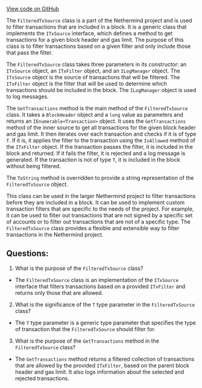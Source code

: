 [View code on GitHub](https://github.com/NethermindEth/nethermind/src/Nethermind/Nethermind.Consensus/Transactions/FilteredTxSource.cs)

The `FilteredTxSource` class is a part of the Nethermind project and is used to filter transactions that are included in a block. It is a generic class that implements the `ITxSource` interface, which defines a method to get transactions for a given block header and gas limit. The purpose of this class is to filter transactions based on a given filter and only include those that pass the filter.

The `FilteredTxSource` class takes three parameters in its constructor: an `ITxSource` object, an `ITxFilter` object, and an `ILogManager` object. The `ITxSource` object is the source of transactions that will be filtered. The `ITxFilter` object is the filter that will be used to determine which transactions should be included in the block. The `ILogManager` object is used to log messages.

The `GetTransactions` method is the main method of the `FilteredTxSource` class. It takes a `BlockHeader` object and a `long` value as parameters and returns an `IEnumerable<Transaction>` object. It uses the `GetTransactions` method of the inner source to get all transactions for the given block header and gas limit. It then iterates over each transaction and checks if it is of type `T`. If it is, it applies the filter to the transaction using the `IsAllowed` method of the `ITxFilter` object. If the transaction passes the filter, it is included in the block and returned. If it fails the filter, it is rejected and a log message is generated. If the transaction is not of type `T`, it is included in the block without being filtered.

The `ToString` method is overridden to provide a string representation of the `FilteredTxSource` object.

This class can be used in the larger Nethermind project to filter transactions before they are included in a block. It can be used to implement custom transaction filters that are specific to the needs of the project. For example, it can be used to filter out transactions that are not signed by a specific set of accounts or to filter out transactions that are not of a specific type. The `FilteredTxSource` class provides a flexible and extensible way to filter transactions in the Nethermind project.
## Questions: 
 1. What is the purpose of the `FilteredTxSource` class?
- The `FilteredTxSource` class is an implementation of the `ITxSource` interface that filters transactions based on a provided `ITxFilter` and returns only those that are allowed.

2. What is the significance of the `T` type parameter in the `FilteredTxSource` class?
- The `T` type parameter is a generic type parameter that specifies the type of transaction that the `FilteredTxSource` should filter for.

3. What is the purpose of the `GetTransactions` method in the `FilteredTxSource` class?
- The `GetTransactions` method returns a filtered collection of transactions that are allowed by the provided `ITxFilter`, based on the parent block header and gas limit. It also logs information about the selected and rejected transactions.